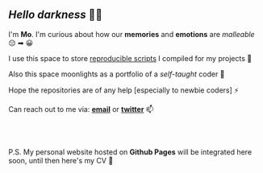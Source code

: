 ## ***Hello darkness*** 👋👻

I'm **Mo**. I'm curious about how our **memories** and **emotions** are *malleable* 😔 ➡ 😀

I use this space to store <ins>reproducible scripts</ins> I compiled for my projects 🔭

Also this space moonlights as a portfolio of a *self-taught* coder 🤖

Hope the repositories are of any help [especially to newbie coders] ⚡

Can reach out to me via: [**email**](mailto:mohith96@connect.hku.hk?subject=[GitHub]%20Source%20Han%20Sans) or [**twitter**](https://twitter.com/MohithMVarma) 📫

<br/>
<br/>


P.S. My personal website hosted on **Github Pages** will be integrated here soon, until then here's my CV 🐣


<!--
**movivi/movivi** is a ✨ _special_ ✨ repository because its `README.md` (this file) appears on your GitHub profile.

Here are some ideas to get you started:

- 🔭 I’m currently working on ...
- 🌱 I’m currently learning ...
- 👯 I’m looking to collaborate on ...
- 🤔 I’m looking for help with ...
- 💬 Ask me about ...
- 📫 How to reach me: ...
- 😄 Pronouns: ...
- ⚡ Fun fact: ...
-->
